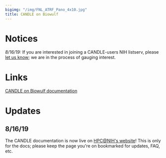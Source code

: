 ```yaml
---
bigimg: "/img/FNL_ATRF_Pano_4x10.jpg"
title: CANDLE on Biowulf
---
```


Notices
======

*8/16/19:* If you are interested in joining a CANDLE-users NIH listserv, please [let us know](mailto:andrew.weisman@nih.gov); we are in the process of gauging interest.

Links
======

[CANDLE on Biowulf documentation](https://hpc.nih.gov/apps/candle)

Updates
======

## 8/16/19

The CANDLE documentation is now live on [HPC@NIH's website](https://hpc.nih.gov/apps/candle)! This is only for the docs; please keep the page you're on bookmarked for updates, FAQ, etc.
